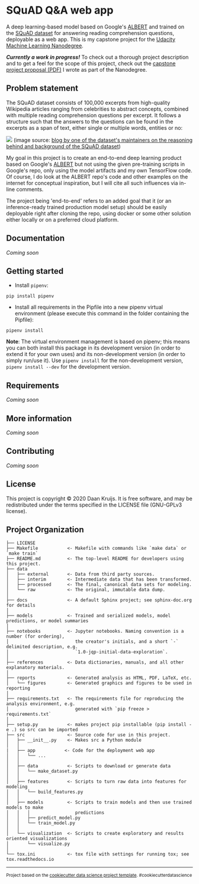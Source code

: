 SQuAD Q&A web app
==============================

A deep learning-based model based on Google's [ALBERT](https://github.com/google-research/ALBERT) and trained on the [SQuAD dataset](https://rajpurkar.github.io/SQuAD-explorer/) for answering reading comprehension questions, deployable as a web app. This is my capstone project for the [Udacity Machine Learning Nanodegree](https://www.udacity.com/course/machine-learning-engineer-nanodegree--nd009t).

***Currently a work in progress!*** To check out a thorough project description and to get a feel for the scope of this project, check out the [capstone project proposal (PDF)](docs/Capstone_proposal.pdf) I wrote as part of the Nanodegree.

Problem statement
-----------------
The SQuAD dataset consists of 100,000 excerpts from high-quality Wikipedia articles ranging from celebrities to abstract concepts, combined with multiple reading comprehension questions per excerpt. It follows a structure such that the answers to the questions can be found in the excerpts as a span of text, either single or multiple words, entities or no:

![](https://rajpurkar.github.io/mlx/qa-and-squad/example-squad.png)
(image source: [blog by one of the dataset's maintainers on the reasoning behind and background of the SQuAD dataset](https://rajpurkar.github.io/mlx/qa-and-squad/))

My goal in this project is to create an end-to-end deep learning product based on Google's [ALBERT](https://github.com/google-research/ALBERT) but not using the given pre-training scripts in Google's repo, only using the model artifacts and my own TensorFlow code. Of course, I do look at the ALBERT repo's code and other examples on the internet for conceptual inspiration, but I will cite all such influences via in-line comments.

The project being 'end-to-end' refers to an added goal that it (or an inference-ready trained production model setup) should be easily deployable right after cloning the repo, using docker or some other solution either locally or on a preferred cloud platform. 

Documentation
------------
_Coming soon_

Getting started
------------
* Install `pipenv`: 
``` 
pip install pipenv
```
* Install all requirements in the Pipfile into a new pipenv virtual environment (please execute this command in the folder containing the Pipfile):
```
pipenv install 
```

**Note**: The virtual environment management is based on pipenv; this means you can both install this package in its development version (in order to extend it for your own uses) and its non-development version (in order to simply run/use it). Use `pipenv install` for the non-development version, `pipenv install --dev` for the development version.


Requirements
------------
_Coming soon_

More information
------------
_Coming soon_

Contributing
------------
_Coming soon_

License
------------
This project is copyright © 2020 Daan Kruijs. It is free software, and may be redistributed under the terms specified in the LICENSE file (GNU-GPLv3 license).


Project Organization
------------

    ├── LICENSE
    ├── Makefile           <- Makefile with commands like `make data` or `make train`
    ├── README.md          <- The top-level README for developers using this project.
    ├── data
    │   ├── external       <- Data from third party sources.
    │   ├── interim        <- Intermediate data that has been transformed.
    │   ├── processed      <- The final, canonical data sets for modeling.
    │   └── raw            <- The original, immutable data dump.
    │
    ├── docs               <- A default Sphinx project; see sphinx-doc.org for details
    │
    ├── models             <- Trained and serialized models, model predictions, or model summaries
    │
    ├── notebooks          <- Jupyter notebooks. Naming convention is a number (for ordering),
    │                         the creator's initials, and a short `-` delimited description, e.g.
    │                         `1.0-jqp-initial-data-exploration`.
    │
    ├── references         <- Data dictionaries, manuals, and all other explanatory materials.
    │
    ├── reports            <- Generated analysis as HTML, PDF, LaTeX, etc.
    │   └── figures        <- Generated graphics and figures to be used in reporting
    │
    ├── requirements.txt   <- The requirements file for reproducing the analysis environment, e.g.
    │                         generated with `pip freeze > requirements.txt`
    │
    ├── setup.py           <- makes project pip installable (pip install -e .) so src can be imported
    ├── src                <- Source code for use in this project.
    │   ├── __init__.py    <- Makes src a Python module
    │   │
    |   ├── app           <- Code for the deployment web app
    │   │   └── ...
    │   │
    │   ├── data           <- Scripts to download or generate data
    │   │   └── make_dataset.py
    │   │
    │   ├── features       <- Scripts to turn raw data into features for modeling
    │   │   └── build_features.py
    │   │
    │   ├── models         <- Scripts to train models and then use trained models to make
    │   │   │                 predictions
    │   │   ├── predict_model.py
    │   │   └── train_model.py
    │   │
    │   └── visualization  <- Scripts to create exploratory and results oriented visualizations
    │       └── visualize.py
    │
    └── tox.ini            <- tox file with settings for running tox; see tox.readthedocs.io


--------

<p><small>Project based on the <a target="_blank" href="https://drivendata.github.io/cookiecutter-data-science/">cookiecutter data science project template</a>. #cookiecutterdatascience</small></p>

